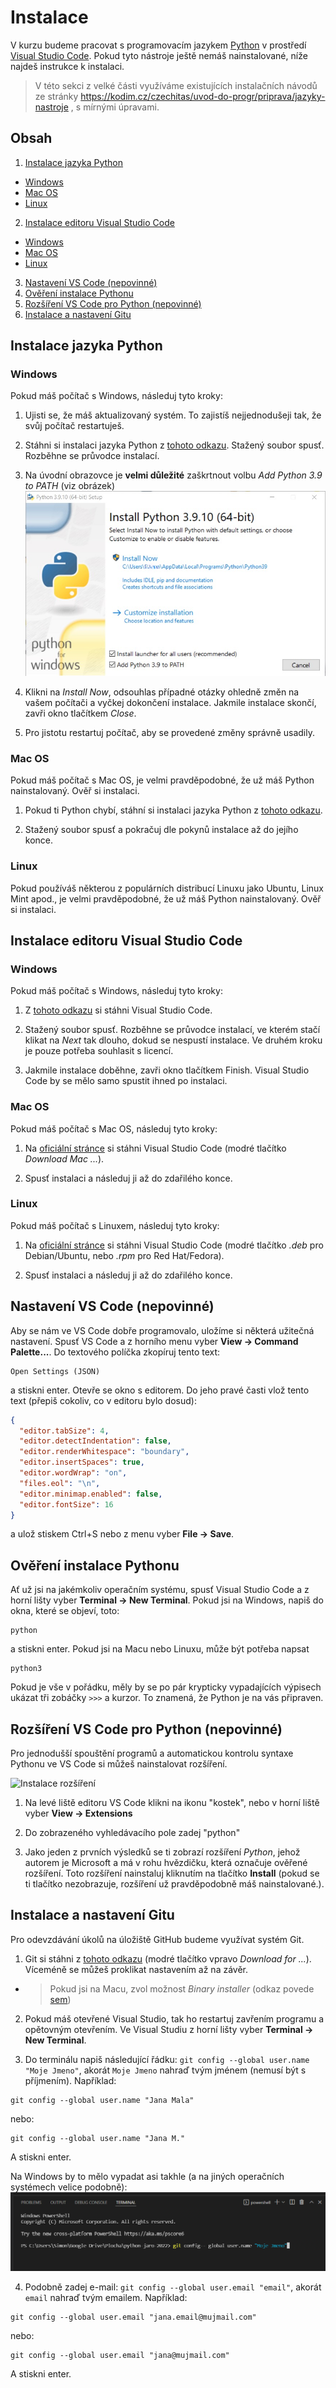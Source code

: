 # Instalace
V kurzu budeme pracovat s programovacím jazykem [Python](https://www.python.org/) v prostředí [Visual Studio Code](https://code.visualstudio.com/). Pokud tyto nástroje ještě nemáš nainstalované, níže najdeš instrukce k instalaci.

> V této sekci z velké části využíváme existujících instalačních návodů ze stránky https://kodim.cz/czechitas/uvod-do-progr/priprava/jazyky-nastroje , s mírnými úpravami.

## Obsah
1. [Instalace jazyka Python](#instalace-jazyka-python)
  - [Windows](#windows)
  - [Mac OS](#mac-os)
  - [Linux](#linux)

2. [Instalace editoru Visual Studio Code](#instalace-editoru-visual-studio-code)
  - [Windows](#windows)
  - [Mac OS](#mac-os)
  - [Linux](#linux)

3. [Nastavení VS Code (nepovinné)](#nastaven%C3%AD-vs-code-nepovinn%C3%A9)
4. [Ověření instalace Pythonu](#ov%C4%9B%C5%99en%C3%AD-instalace-pythonu)
5. [Rozšíření VS Code pro Python (nepovinné)](#roz%C5%A1%C3%AD%C5%99en%C3%AD-vs-code-pro-python-nepovinn%C3%A9)
6. [Instalace a nastavení Gitu](#instalace-a-nastaven%C3%AD-gitu)

## Instalace jazyka Python
### Windows
Pokud máš počítač s Windows, následuj tyto kroky:

1. Ujisti se, že máš aktualizovaný systém. To zajistíš nejjednodušeji tak, že svůj počítač restartuješ.

2. Stáhni si instalaci jazyka Python z [tohoto odkazu](https://www.python.org/ftp/python/3.9.10/python-3.9.10-amd64.exe). Stažený soubor spusť. Rozběhne se průvodce instalací.

3. Na úvodní obrazovce je **velmi důležité** zaškrtnout volbu *Add Python 3.9 to PATH* (viz obrázek)
![Instalace Pythonu na Windows](img/python-instalace-win.jpeg)

4. Klikni na *Install Now*, odsouhlas případné otázky ohledně změn na vašem počítači a vyčkej dokončení instalace. Jakmile instalace skončí, zavři okno tlačítkem *Close*.

5. Pro jistotu restartuj počítač, aby se provedené změny správně usadily.

### Mac OS
Pokud máš počítač s Mac OS, je velmi pravděpodobné, že už máš Python nainstalovaný. Ověř si instalaci.

1. Pokud ti Python chybí, stáhní si instalaci jazyka Python z [tohoto odkazu](https://www.python.org/ftp/python/3.9.10/python-3.9.10-macos11.pkg).

2. Stažený soubor spusť a pokračuj dle pokynů instalace až do jejího konce.

### Linux
Pokud používáš některou z populárních distribucí Linuxu jako Ubuntu, Linux Mint apod., je velmi pravděpodobné, že už máš Python nainstalovaný. Ověř si instalaci.

## Instalace editoru Visual Studio Code
### Windows
Pokud máš počítač s Windows, následuj tyto kroky:

1. Z [tohoto odkazu](https://aka.ms/win32-x64-user-stable) si stáhni Visual Studio Code.

2. Stažený soubor spusť. Rozběhne se průvodce instalací, ve kterém stačí klikat na *Next* tak dlouho, dokud se nespustí instalace. Ve druhém kroku je pouze potřeba souhlasit s licencí.

3. Jakmile instalace doběhne, zavři okno tlačítkem Finish. Visual Studio Code by se mělo samo spustit ihned po instalaci.

### Mac OS
Pokud máš počítač s Mac OS, následuj tyto kroky:

1. Na [oficiální stránce](https://code.visualstudio.com/) si stáhni Visual Studio Code (modré tlačítko *Download Mac ...*).

2. Spusť instalaci a následuj ji až do zdařilého konce.

### Linux
Pokud máš počítač s Linuxem, následuj tyto kroky:

1. Na [oficiální stránce](https://code.visualstudio.com/) si stáhni Visual Studio Code (modré tlačítko *.deb* pro Debian/Ubuntu, nebo *.rpm* pro Red Hat/Fedora).

2. Spusť instalaci a následuj ji až do zdařilého konce.

## Nastavení VS Code (nepovinné)
Aby se nám ve VS Code dobře programovalo, uložíme si některá užitečná nastavení. Spusť VS Code a z horního menu vyber **View → Command Palette...**. Do textového políčka zkopíruj tento text:

```
Open Settings (JSON)
```
a stiskni enter.
Otevře se okno s editorem. Do jeho pravé časti vlož tento text (přepiš cokoliv, co v editoru bylo dosud):

```json
{
  "editor.tabSize": 4,
  "editor.detectIndentation": false,
  "editor.renderWhitespace": "boundary",
  "editor.insertSpaces": true,
  "editor.wordWrap": "on",
  "files.eol": "\n",
  "editor.minimap.enabled": false,
  "editor.fontSize": 16
}
```

a ulož stiskem Ctrl+S nebo z menu vyber **File → Save**.

## Ověření instalace Pythonu
Ať už jsi na jakémkoliv operačním systému, spusť Visual Studio Code a z horní lišty vyber **Terminal → New Terminal**. 
Pokud jsi na Windows, napiš do okna, které se objeví, toto:
```
python
```
a stiskni enter. Pokud jsi na Macu nebo Linuxu, může být potřeba napsat
```
python3
```
Pokud je vše v pořádku, měly by se po pár krypticky vypadajících výpisech ukázat tři zobáčky `>>>` a kurzor. To znamená, že Python je na vás připraven.

## Rozšíření VS Code pro Python (nepovinné)
Pro jednodušší spouštění programů a automatickou kontrolu syntaxe Pythonu ve VS Code si můžeš nainstalovat rozšíření.

![Instalace rozšíření](https://code.visualstudio.com/assets/docs/editor/extension-marketplace/extensions-python.png)

1. Na levé liště editoru VS Code klikni na ikonu "kostek", nebo v horní liště vyber **View → Extensions**

2. Do zobrazeného vyhledávacího pole zadej "python"

3. Jako jeden z prvních výsledků se ti zobrazí rozšíření *Python*, jehož autorem je Microsoft a má v rohu hvězdičku, která označuje ověřené rozšíření. Toto rozšíření nainstaluj kliknutím na tlačítko **Install** (pokud se ti tlačítko nezobrazuje, rozšíření už pravděpodobně máš nainstalované.).

## Instalace a nastavení Gitu
Pro odevzdávání úkolů na úložiště GitHub budeme využívat systém Git.

1. Git si stáhni z [tohoto odkazu](https://git-scm.com/downloads) (modré tlačítko vpravo *Download for ...*). Víceméně se můžeš proklikat nastavením až na závěr.
* > Pokud jsi na Macu, zvol možnost *Binary installer* (odkaz povede [sem](https://sourceforge.net/projects/git-osx-installer/))

2. Pokud máš otevřené Visual Studio, tak ho restartuj zavřením programu a opětovným otevřením. Ve Visual Studiu z horní lišty vyber **Terminal → New Terminal**. 

3. Do terminálu napiš následující řádku: `git config --global user.name "Moje Jmeno"`, akorát `Moje Jmeno` nahraď tvým jménem (nemusí být s příjmením).
Například:
```
git config --global user.name "Jana Mala"
```
nebo:
```
git config --global user.name "Jana M."
```
A stiskni enter.

Na Windows by to mělo vypadat asi takhle (a na jiných operačních systémech velice podobně):
![Nastavení Gitu](./img/git-config.png)

4. Podobně zadej e-mail:
`git config --global user.email "email"`, akorát `email` nahraď tvým emailem.
Například:
```
git config --global user.email "jana.email@mujmail.com"
```
nebo:
```
git config --global user.email "jana@mujmail.com"
```
A stiskni enter.
